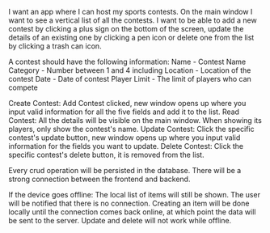 I want an app where I can host my sports contests. On the main window I want to see a vertical list of all the contests. I want to be able to add a new contest by clicking a plus sign on the bottom of the screen, update the details of an existing one by clicking a pen icon or delete one from the list by clicking a trash can icon.

A contest should have the following information: 
Name - Contest Name
Category - Number between 1 and 4 including
Location - Location of the contest
Date - Date of contest
Player Limit - The limit of players who can compete

Create Contest: Add Contest clicked, new window opens up where you input valid information for all the five fields and add it to the list.
Read Contest: All the details will be visible on the main window. When showing its players, only show the contest's name.
Update Contest: Click the specific contest's update button, new window opens up where you input valid information for the fields you want to update.
Delete Contest: Click the specific contest's delete button, it is removed from the list.

Every crud operation will be persisted in the database. There will be a strong connection between the frontend and backend.

If the device goes offline:
The local list of items will still be shown. The user will be notified that there is no connection. Creating an item will be done locally until the connection comes back online, at which point the data will be sent to the server. Update and delete will not work while offline.